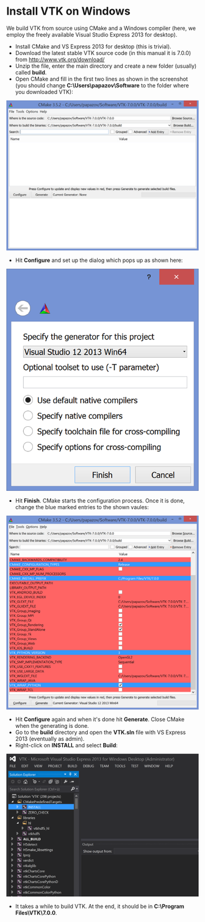 # Install VTK on Windows

We build VTK from source using CMake and a Windows compiler (here, we employ the freely available Visual Studio Express 2013 for desktop).

* Install CMake and VS Express 2013 for desktop (this is trivial).
* Download the latest stable VTK source code (in this manual it is 7.0.0) from http://www.vtk.org/download/
* Unzip the file, enter the main directory and create a new folder (usually) called **build**.
* Open CMake and fill in the first two lines as shown in the screenshot (you should change **C:\Users\papazov\Software** to the folder where you downloaded VTK):

![Cmake Windows screenshot 1](cmake_win_screenshot_1.PNG "")

* Hit **Configure** and set up the dialog which pops up as shown here:

![Cmake Windows screenshot 1](cmake_win_screenshot_2.PNG "")

* Hit **Finish**. CMake starts the configuration process. Once it is done, change the blue marked entries to the shown vaules:

![Cmake Windows screenshot 3](cmake_win_screenshot_3.PNG "")

* Hit **Configure** again and when it's done hit **Generate**. Close CMake when the generating is done.
* Go to the **build** directory and open the **VTK.sln** file with VS Express 2013 (eventually as admin).
* Right-click on **INSTALL** and select **Build**:

![VS Express Windows screenshot 1](vs_express_win_screenshot_1.PNG "")

* It takes a while to build VTK. At the end, it should be in **C:\Program Files\VTK\7.0.0**.
